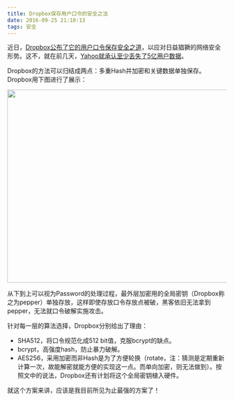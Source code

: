 ```yaml
---
title: Dropbox保存用户口令的安全之法
date: 2016-09-25 21:10:13
tags: 安全
---
```


近日，[Dropbox公布了它的用户口令保存安全之道](https://blogs.dropbox.com/tech/2016/09/how-dropbox-securely-stores-your-passwords)，以应对日益猖獗的网络安全形势。这不，就在前几天，[Yahoo就承认至少丢失了5亿用户数据](https://yahoo.tumblr.com/post/150781911849/an-important-message-about-yahoo-user-security)。

Dropbox的方法可以归结成两点：多重Hash并加密和关键数据单独保存。Dropbox用下图进行了展示：

<img src="https://dropboxtechblog.files.wordpress.com/2016/09/layers.png" width="650" height="443" />

从下到上可以视为Password的处理过程，最外层加密用的全局密钥（Dropbox称之为pepper）单独存放，这样即使存放口令存放点被破，黑客依旧无法拿到pepper，无法就口令破解实施攻击。

针对每一层的算法选择，Dropbox分别给出了理由：
- SHA512，将口令规范化成512 bit值，克服bcrypt的缺点。
- bcrypt，高强度hash，防止暴力破解。
- AES256，采用加密而非Hash是为了方便轮换（rotate，注：猜测是定期重新计算一次，故能解密就能方便的实现这一点。而单向加密，则无法做到）。按照文中的说法，Dropbox还有计划将这个全局密钥植入硬件。

就这个方案来讲，应该是我目前所见为止最强的方案了！
